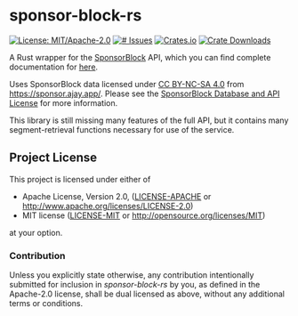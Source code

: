 # sponsor-block-rs
[![License: MIT/Apache-2.0](https://img.shields.io/badge/license-MIT%2FApache--2.0-blue.svg)](LICENSE-MIT)
[![# Issues](https://img.shields.io/github/issues/zedseven/sponsor-block-rs?logo=github)](https://github.com/zedseven/sponsor-block-rs/issues)
[![Crates.io](https://img.shields.io/crates/v/sponsor-block?logo=rust)](https://crates.io/crates/sponsor-block)
[![Crate Downloads](https://img.shields.io/crates/d/sponsor-block?logo=azure-artifacts)](https://crates.io/crates/sponsor-block)

A Rust wrapper for the [SponsorBlock](https://sponsor.ajay.app/) API, which you
can find complete documentation for [here](https://wiki.sponsor.ajay.app/w/API_Docs).

Uses SponsorBlock data licensed under [CC BY-NC-SA 4.0](https://creativecommons.org/licenses/by-nc-sa/4.0/)
from https://sponsor.ajay.app/.
Please see the [SponsorBlock Database and API License](https://github.com/ajayyy/SponsorBlock/wiki/Database-and-API-License)
for more information.

This library is still missing many features of the full API, but it contains many
segment-retrieval functions necessary for use of the service.

## Project License
This project is licensed under either of

- Apache License, Version 2.0, ([LICENSE-APACHE](LICENSE-APACHE) or
  http://www.apache.org/licenses/LICENSE-2.0)
- MIT license ([LICENSE-MIT](LICENSE-MIT) or
  http://opensource.org/licenses/MIT)

at your option.

### Contribution
Unless you explicitly state otherwise, any contribution intentionally submitted
for inclusion in *sponsor-block-rs* by you, as defined in the Apache-2.0 license,
shall be dual licensed as above, without any additional terms or conditions.
